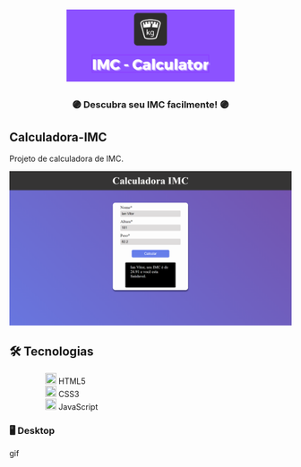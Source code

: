 <h1 align="center">
    <img alt="banner-Calculadora" src="./src/IMC-Calculator-banner.png" width="300px">
</h1>

<div align="center">
    <h3> 🟣 Descubra seu IMC facilmente! 🟣 </h3>
</div>

## Calculadora-IMC

Projeto de calculadora de IMC.

<div align="center" >
  <img alt="Layout-Calculadora" src="./src/Calculadora-imc.png">
</div>

## 🛠️ Tecnologias
<ul>
 <dd><img width=20px height=20px src='https://cdn.icon-icons.com/icons2/2107/PNG/512/file_type_html_icon_130541.png'> HTML5</dd>
 <dd><img width=20px height=20px src='https://icones.pro/wp-content/uploads/2022/08/css3.png'> CSS3</dd>
 <dd><img width=20px height=20px src='https://pcodinomebzero.neocities.org/Imagens/javascript1.png'> JavaScript</dd>
</ul> 

### 🖥️ Desktop
gif
